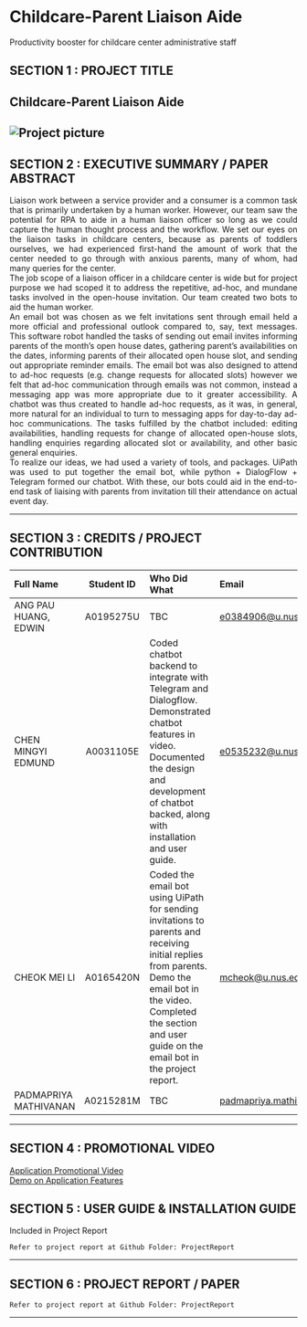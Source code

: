 # Childcare-Parent Liaison Aide
Productivity booster for childcare center administrative staff

## SECTION 1 : PROJECT TITLE
## Childcare-Parent Liaison Aide
![Project picture](https://github.com/chen-mingyie/childcare-parent-liaison-aide/blob/for_submission/Miscellaneous/ChildcareParentLiaisonAide.png)
---

## SECTION 2 : EXECUTIVE SUMMARY / PAPER ABSTRACT

<div style="text-align: justify"> Liaison work between a service provider and a consumer is a common task that is primarily undertaken by a human worker. However, our team saw the potential for RPA to aide in a human liaison officer so long as we could capture the human thought process and the workflow. We set our eyes on the liaison tasks in childcare centers, because as parents of toddlers ourselves, we had experienced first-hand the amount of work that the center needed to go through with anxious parents, many of whom, had many queries for the center. <br>
The job scope of a liaison officer in a childcare center is wide but for project purpose we had scoped it to address the repetitive, ad-hoc, and mundane tasks involved in the open-house invitation. Our team created two bots to aid the human worker.<br>
An email bot was chosen as we felt invitations sent through email held a more official and professional outlook compared to, say, text messages. This software robot handled the tasks of sending out email invites informing parents of the month’s open house dates, gathering parent’s availabilities on the dates, informing parents of their allocated open house slot, and sending out appropriate reminder emails. The email bot was also designed to attend to ad-hoc requests (e.g. change requests for allocated slots) however we felt that ad-hoc communication through emails was not common, instead a messaging app was more appropriate due to it greater accessibility.
A chatbot was thus created to handle ad-hoc requests, as it was, in general, more natural for an individual to turn to messaging apps for day-to-day ad-hoc communications. The tasks fulfilled by the chatbot included: editing availabilities, handling requests for change of allocated open-house slots, handling enquiries regarding allocated slot or availability, and other basic general enquiries.<br>
To realize our ideas, we had used a variety of tools, and packages. UiPath was used to put together the email bot, while python + DialogFlow + Telegram formed our chatbot. With these, our bots could aid in the end-to-end task of liaising with parents from invitation till their attendance on actual event day.
 </div>

---

## SECTION 3 : CREDITS / PROJECT CONTRIBUTION

| Full Name  | Student ID | Who Did What | Email |
| :------------ |:---------------:| :-----| :-----|
| ANG PAU HUANG, EDWIN | A0195275U | TBC | e0384906@u.nus.edu|
| CHEN MINGYI EDMUND | A0031105E | Coded chatbot backend to integrate with Telegram and Dialogflow. Demonstrated chatbot features in video. Documented the design and development of chatbot backed, along with installation and user guide. | e0535232@u.nus.edu|
| CHEOK MEI LI | A0165420N | Coded the email bot using UiPath for sending invitations to parents and receiving initial replies from parents. Demo the email bot in the video. Completed the section and user guide on the email bot in the project report. | mcheok@u.nus.edu|
| PADMAPRIYA MATHIVANAN | A0215281M | TBC | padmapriya.mathivanan@u.nus.edu|

---

## SECTION 4 : PROMOTIONAL VIDEO

<a href="Video/Application Promotional Video.mp4">Application Promotional Video</a><br>
<a href="Video/Application Video Demo.mp4">Demo on Application Features</a><br>

## SECTION 5 : USER GUIDE & INSTALLATION GUIDE

Included in Project Report

`Refer to project report at Github Folder: ProjectReport`

---
## SECTION 6 : PROJECT REPORT / PAPER

`Refer to project report at Github Folder: ProjectReport`

---

